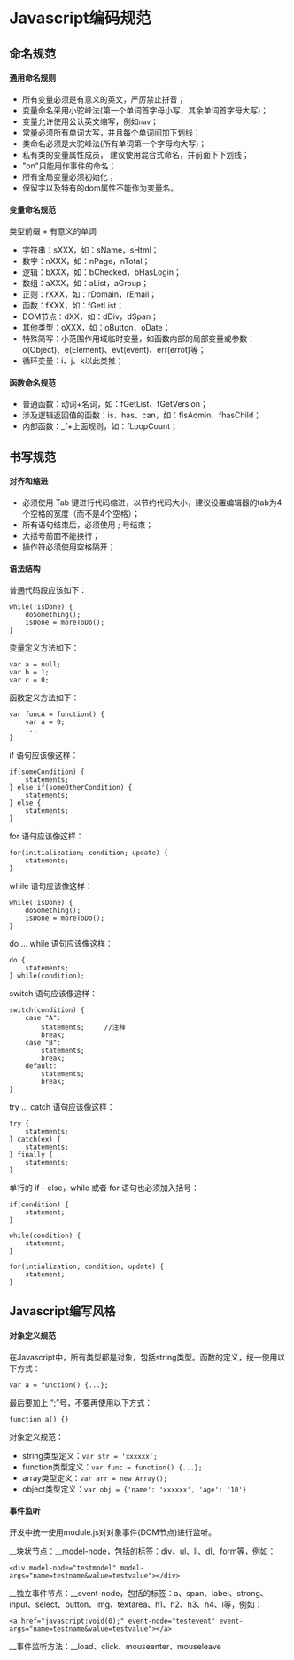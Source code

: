 # Javascript编码规范

## 命名规范
#### 通用命名规则
* 所有变量必须是有意义的英文，严厉禁止拼音；
* 变量命名采用小驼峰法(第一个单词首字母小写，其余单词首字母大写)；
* 变量允许使用公认英文缩写，例如`nav`；
* 常量必须所有单词大写，并且每个单词间加下划线；
* 类命名必须是大驼峰法(所有单词第一个字母均大写)；
* 私有类的变量属性成员， 建议使用混合式命名，并前面下下划线；
* "on"只能用作事件的命名；
* 所有全局变量必须初始化；
* 保留字以及特有的dom属性不能作为变量名。

#### 变量命名规范
类型前缀 + 有意义的单词

* 字符串：sXXX，如：sName，sHtml；
* 数字：nXXX，如：nPage，nTotal；
* 逻辑：bXXX，如：bChecked，bHasLogin；
* 数组：aXXX，如：aList，aGroup；
* 正则：rXXX，如：rDomain，rEmail；
* 函数：fXXX，如：fGetList；
* DOM节点：dXX，如：dDiv，dSpan；
* 其他类型：oXXX，如：oButton，oDate；
* 特殊简写：小范围作用域临时变量，如函数内部的局部变量或参数：o(Object)、e(Element)、evt(event)、err(errot)等；
* 循环变量：i、j、k以此类推；

#### 函数命名规范
* 普通函数：动词+名词，如：fGetList、fGetVersion；
* 涉及逻辑返回值的函数：is、has、can，如：fisAdmin、fhasChild；
* 内部函数：_f+上面规则，如：fLoopCount；

## 书写规范
#### 对齐和缩进
* 必须使用 Tab 键进行代码缩进，以节约代码大小，建议设置编辑器的tab为4个空格的宽度（而不是4个空格）；
* 所有语句结束后，必须使用 ; 号结束；
* 大括号前面不能换行；
* 操作符必须使用空格隔开；

#### 语法结构
普通代码段应该如下：

	while(!isDone) {
		doSomething();
		isDone = moreToDo();
	}

变量定义方法如下：

	var a = null;
	var b = 1;
	var c = 0;

函数定义方法如下：

	var funcA = function() {
		var a = 0;
		...
	}

if 语句应该像这样：

	if(someCondition) {
		statements;
	} else if(someOtherCondition) {
		statements;
	} else {
		statements;
	}

for 语句应该像这样：

	for(initialization; condition; update) {
		statements;
	}

while 语句应该像这样：

	while(!isDone) {
		doSomething();
		isDone = moreToDo();
	}

do ... while 语句应该像这样：

	do {
		statements;
	} while(condition);

switch 语句应该像这样：
	
	switch(condition) {
		case "A": 
			statements;		//注释
			break;
		case "B": 
			statements;
			break;
		default:
			statements;
			break;
	}

try ... catch 语句应该像这样：
	
	try {
		statements;
	} catch(ex) {
		statements;
	} finally {
		statements;
	}

单行的 if - else，while 或者 for 语句也必须加入括号：

	if(condition) {
		statement;
	}
	
	while(condition) {
		statement;
	}

	for(intialization; condition; update) {
		statement;
	}

## Javascript编写风格
#### 对象定义规范
在Javascript中，所有类型都是对象，包括string类型。函数的定义，统一使用以下方式：

	var a = function() {...};

最后要加上 “;”号，不要再使用以下方式：

	function a() {}

对象定义规范：

* string类型定义：`var str = 'xxxxxx';`
* function类型定义：`var func = function() {...};`
* array类型定义：`var arr = new Array();`
* object类型定义：`var obj = {'name': 'xxxxxx', 'age': '10'}`

#### 事件监听
开发中统一使用module.js对对象事件(DOM节点)进行监听。

__块状节点：__model-node，包括的标签：div、ul、li、dl、form等，例如：

	<div model-node="testmodel" model-args="name=testname&value=testvalue"></div>

__独立事件节点：__event-node，包括的标签：a、span、label、strong、input、select、button、img、textarea、h1、h2、h3、h4、i等，例如：

	<a href="javascript:void(0);" event-node="testevent" event-args="name=testname&value=testvalue"></a>

__事件监听方法：__load、click、mouseenter、mouseleave
